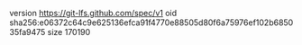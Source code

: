 version https://git-lfs.github.com/spec/v1
oid sha256:e06372c64c9e625136efca91f4770e88505d80f6a75976ef102b685035fa9475
size 170190
